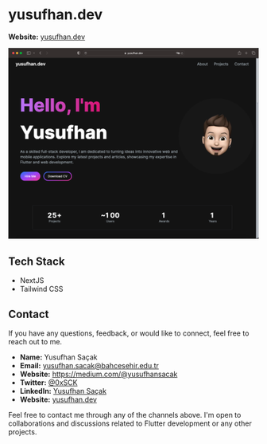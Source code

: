 # yusufhan.dev

**Website:** [yusufhan.dev](https://yusufhan.dev/)

![screenshot](image.png)

## Tech Stack
- NextJS
- Tailwind CSS

## Contact

If you have any questions, feedback, or would like to connect, feel free to reach out to me.

- **Name:** Yusufhan Saçak
- **Email:** yusufhan.sacak@bahcesehir.edu.tr
- **Website:** https://medium.com/@yusufhansacak
- **Twitter:** [@0xSCK](https://twitter.com/0xSCK)
- **LinkedIn:** [Yusufhan Saçak](https://www.linkedin.com/in/yusufhansacak/)
- **Website:** [yusufhan.dev](https://yusufhan.dev/)

Feel free to contact me through any of the channels above. I'm open to collaborations and discussions related to Flutter development or any other projects.